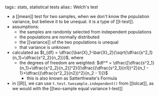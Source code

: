 tags:: stats, statistical tests
alias:: Welch's test

- a [[mean]] test for two samples, when we don't know the population variance, but believe it to be unequal. it is a type of [[t-test]].
- assumptions:
	- the samples are randomly selected from independent populations
	- the populations are normally distributed
	- the [[variance]] of the two populations is unequal
	- that variance is unknown
- calculated as $t_{df} = \dfrac{\bar{X}_1-\bar{X}_2}{\sqrt{\dfrac{s^2_1}{n_1}+\dfrac{s^2_2}{n_2}}}$, where
	- the degrees of freedom are weighted: $df^* = \dfrac{[\dfrac{s^2_1}{n_1}+\dfrac{s^2_2}{n_2}]^2}{[\dfrac{(\dfrac{s^2_1}{n1})^2}{n_1 - 1}+\dfrac{(\dfrac{s^2_2}{n2})^2}{n_2 - 1}]}$
		- this is also known as Satterthwaite's Formula
- in [[R]], we can use `t.test.twosample.independent()` from [[lolcat]], as we would with the [[two-sample equal variance t-test]]